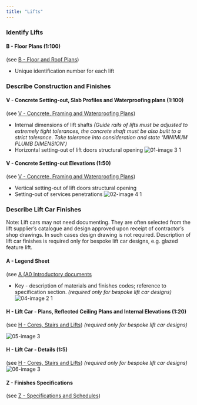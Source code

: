 ```yaml
---
title: "Lifts"
---
```

### Identify Lifts

#### B - Floor Plans (1:100)
(see [B - Floor and Roof Plans](notes/1_Documentation%20Codex/1b_Alphabet/B%20-%20Floor%20and%20Roof%20Plans.md))
- Unique identification number for each lift

### Describe Construction and Finishes

#### V - Concrete Setting-out, Slab Profiles and Waterproofing plans (1:100)
(see [V - Concrete, Framing and Waterproofing Plans](notes/1_Documentation%20Codex/1b_Alphabet/V%20-%20Concrete,%20Framing%20and%20Waterproofing%20Plans.md))
- Internal dimensions of lift shafts _(Guide rails of lifts must be adjusted to extremely tight tolerances, the concrete shaft must be also built to a strict tolerance. Take tolerance into consideration and state ‘MINIMUM PLUMB DIMENSION’)_
- Horizontal setting-out of lift doors structural opening
![01-image 3 1](notes/1_Documentation%20Codex/1c_Building%20Components/assets/01-image%203%201.svg)

#### V - Concrete Setting-out Elevations (1:50)
(see [V - Concrete, Framing and Waterproofing Plans](notes/1_Documentation%20Codex/1b_Alphabet/V%20-%20Concrete,%20Framing%20and%20Waterproofing%20Plans.md))
- Vertical setting-out of lift doors structural opening
- Setting-out of services penetrations
![02-image 4 1](notes/1_Documentation%20Codex/1c_Building%20Components/assets/02-image%204%201.svg)

### Describe Lift Car Finishes
Note: 
Lift cars may not need documenting. They are often selected from the lift supplier’s catalogue and design approved upon receipt of contractor’s shop drawings. In such cases design drawing is not required. Description of lift car finishes is required only for bespoke lift car designs, e.g. glazed feature lift.


#### A - Legend Sheet
(see [A (A0 Introductory documents](notes/1_Documentation%20Codex/1b_Alphabet/A%20(A0%20Introductory%20documents.md))
- Key - description of materials and finishes codes; reference to specification section. _(required only for bespoke lift car designs)_
![04-image 2 1](notes/1_Documentation%20Codex/1c_Building%20Components/assets/04-image%202%201.svg)

#### H - Lift Car - Plans, Reflected Ceiling Plans and Internal Elevations (1:20)
(see [H - Cores, Stairs and Lifts](notes/1_Documentation%20Codex/1b_Alphabet/H%20-%20Cores,%20Stairs%20and%20Lifts.md))
_(required only for bespoke lift car designs)_

![05-image 3](notes/1_Documentation%20Codex/1c_Building%20Components/assets/05-image%203.svg)


#### H - Lift Car - Details (1:5)
(see [H - Cores, Stairs and Lifts](notes/1_Documentation%20Codex/1b_Alphabet/H%20-%20Cores,%20Stairs%20and%20Lifts.md))
_(required only for bespoke lift car designs)_
![06-image 3](notes/1_Documentation%20Codex/1c_Building%20Components/assets/06-image%203.svg)

#### Z - Finishes Specifications
(see [Z - Specifications and Schedules](notes/1_Documentation%20Codex/1b_Alphabet/Z%20-%20Specifications%20and%20Schedules.md))
